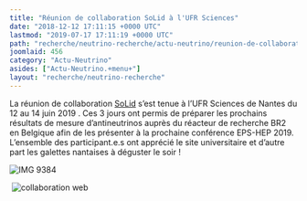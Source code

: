 ```yaml
---
title: "Réunion de collaboration SoLid à l'UFR Sciences"
date: "2018-12-12 17:11:15 +0000 UTC"
lastmod: "2019-07-17 17:11:19 +0000 UTC"
path: "recherche/neutrino-recherche/actu-neutrino/reunion-de-collaboration-solid.md"
joomlaid: 456
category: "Actu-Neutrino"
asides: ["Actu-Neutrino.+menu+"]
layout: "recherche/neutrino-recherche"
---
```

La réunion de collaboration [SoLid](http://www.solid-experiment.org/) s’est tenue à l’UFR Sciences de Nantes du 12 au 14 juin 2019 . Ces 3 jours ont permis de préparer les prochains résultats de mesure d’antineutrinos auprès du réacteur de recherche BR2 en Belgique afin de les présenter à la prochaine conférence EPS-HEP 2019. L’ensemble des participant.e.s ont apprécié le site universitaire et d’autre part les galettes nantaises à déguster le soir !

![IMG 9384](images/Recherche/neutrino/Solid/IMG_9384.png)

 ![collaboration web](images/Recherche/neutrino/Solid/collaboration-web.png)
